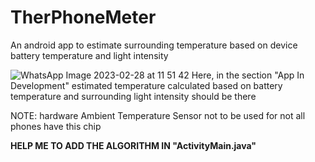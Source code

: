 # TherPhoneMeter
An android app to estimate surrounding temperature based on device battery temperature and light intensity

![WhatsApp Image 2023-02-28 at 11 51 42](https://user-images.githubusercontent.com/112119230/221770909-caff9efb-ccc4-439f-8173-8b3883e55475.jpg)
Here, in the section "App In Development" estimated temperature calculated based on battery temperature and surrounding light intensity should be there

NOTE: hardware Ambient Temperature Sensor not to be used for not all phones have this chip

<b>HELP ME TO ADD THE ALGORITHM IN "ActivityMain.java"</b>
